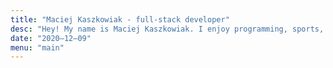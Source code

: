 ```yaml
---
title: "Maciej Kaszkowiak - full-stack developer"
desc: "Hey! My name is Maciej Kaszkowiak. I enjoy programming, sports, bike adventures and writing about cool things!"
date: "2020–12–09"
menu: "main"
---
```

